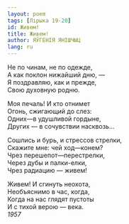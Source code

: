 ```yaml
---
layout: poem
tags: [Лірыка 19-20]
id: Живем!
title: Живем!
author: ЯЎГЕНІЯ ЯНІШЧЫЦ
lang: ru
---
```



Не по чинам, не по одежде,  
А как поклон нижайший дню, —  
Я поздравляю, как и прежде,  
Свою духовную родню.  

Моя печаль! И кто отнимет  
Огонь, сжигающий до слез:  
Одних—в удушливой гордыне,  
Других — в сочувствии насквозь...  

Сошлись и бурь, и стрессов стрелки,  
Скажите мне: чей ход—конем?  
Чрез перешепот—перестрелки,  
Через дубы и палки-елки,  
Чрез радиацию — живем!  

Живем! И сгинуть неохота,  
Необъяснимо в час, когда,  
Когда на нас глядят пустоты  
И с тихой верою — века.  
*1957*  

